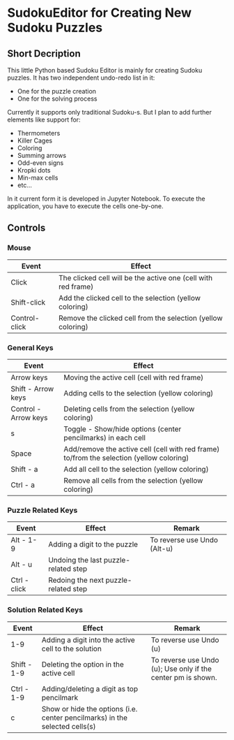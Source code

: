 # SudokuEditor for Creating New Sudoku Puzzles

## Short Decription

This little Python based Sudoku Editor is mainly for creating Sudoku puzzles. It has two independent undo-redo list in it:
* One for the puzzle creation
* One for the solving process

Currently it supports only traditional Sudoku-s. But I plan to add further elements like support for:
* Thermometers
* Killer Cages
* Coloring
* Summing arrows
* Odd-even signs
* Kropki dots
* Min-max cells
* etc...

In it current form it is developed in Jupyter Notebook. To execute the application, you have to execute the cells one-by-one.

## Controls

### Mouse

| Event         | Effect      |
| ------------- |-------------| 
| Click         | The clicked cell will be the active one (cell with red frame) | 
| Shift-click   | Add the clicked cell to the selection (yellow coloring) | 
| Control-click | Remove the clicked cell from the selection (yellow coloring)  | 


### General Keys

| Event                | Effect      |
| -------------------  |-------------| 
| Arrow keys           | Moving the active cell (cell with red frame) | 
| Shift - Arrow keys   | Adding cells to the selection (yellow coloring) | 
| Control - Arrow keys | Deleting cells from the selection (yellow coloring) | 
| s                    | Toggle - Show/hide options (center pencilmarks) in each cell | 
| Space                | Add/remove the active cell (cell with red frame) to/from the selection (yellow coloring) | 
| Shift - a            | Add all cell to the selection (yellow coloring) | 
| Ctrl - a             | Remove all cells from the selection (yellow coloring) | 

### Puzzle Related Keys

| Event         | Effect      | Remark |
| ------------- |-------------|--------| 
| Alt - 1-9     | Adding a digit to the puzzle        | To reverse use Undo (Alt-u) |
| Alt - u       | Undoing the last puzzle-related step | |
| Ctrl - click | Redoing the next puzzle-related step  | |

### Solution Related Keys

| Event              | Effect      | Remark |
|--------------------|-------------|--------|
| 1-9           | Adding a digit into the active cell to the solution | To reverse use Undo (u) |
| Shift - 1-9   | Deleting the option in the active cell   | To reverse use Undo (u); Use only if the center pm is shown. |
| Ctrl - 1-9 | Adding/deleting a digit as top pencilmark | |
| c             | Show or hide the options (i.e. center pencilmarks) in the selected cells(s) | | 

